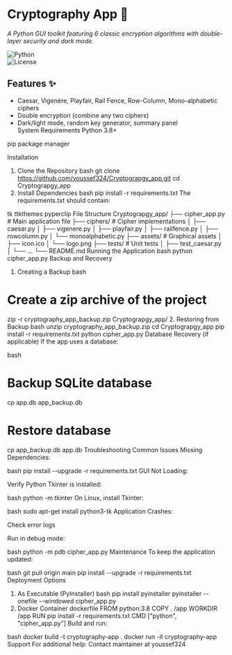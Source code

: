 # Cryptography App 🔐  
*A Python GUI toolkit featuring 6 classic encryption algorithms with double-layer security and dark mode.*  

![Python](https://img.shields.io/badge/Python-3.8%2B-blue)  
![License](https://img.shields.io/badge/License-MIT-green)  

## Features ✨  
- Caesar, Vigenère, Playfair, Rail Fence, Row-Column, Mono-alphabetic ciphers  
- Double encryption (combine any two ciphers)  
- Dark/light mode, random key generator, summary panel  
System Requirements
Python 3.8+

pip package manager

Installation
1. Clone the Repository
bash
git clone https://github.com/youssef324/Cryptograpgy_app.git
cd Cryptograpgy_app
2. Install Dependencies
bash
pip install -r requirements.txt
The requirements.txt should contain:

tk
ttkthemes
pyperclip
File Structure
Cryptograpgy_app/
├── cipher_app.py          # Main application file
├── ciphers/              # Cipher implementations
│   ├── caesar.py
│   ├── vigenere.py
│   ├── playfair.py
│   ├── railfence.py
│   ├── rowcolumn.py
│   └── monoalphabetic.py
├── assets/               # Graphical assets
│   ├── icon.ico
│   └── logo.png
├── tests/                # Unit tests
│   ├── test_caesar.py
│   └── ...
└── README.md
Running the Application
bash
python cipher_app.py
Backup and Recovery
1. Creating a Backup
bash
# Create a zip archive of the project
zip -r cryptography_app_backup.zip Cryptograpgy_app/
2. Restoring from Backup
bash
unzip cryptography_app_backup.zip
cd Cryptograpgy_app
pip install -r requirements.txt
python cipher_app.py
Database Recovery (if applicable)
If the app uses a database:

bash
# Backup SQLite database
cp app.db app_backup.db

# Restore database
cp app_backup.db app.db
Troubleshooting
Common Issues
Missing Dependencies:

bash
pip install --upgrade -r requirements.txt
GUI Not Loading:

Verify Python Tkinter is installed:

bash
python -m tkinter
On Linux, install Tkinter:

bash
sudo apt-get install python3-tk
Application Crashes:

Check error logs

Run in debug mode:

bash
python -m pdb cipher_app.py
Maintenance
To keep the application updated:

bash
git pull origin main
pip install --upgrade -r requirements.txt
Deployment Options
1. As Executable (PyInstaller)
bash
pip install pyinstaller
pyinstaller --onefile --windowed cipher_app.py
2. Docker Container
dockerfile
FROM python:3.8
COPY . /app
WORKDIR /app
RUN pip install -r requirements.txt
CMD ["python", "cipher_app.py"]
Build and run:

bash
docker build -t cryptography-app .
docker run -it cryptography-app
Support
For additional help:
Contact maintainer at youssef324

